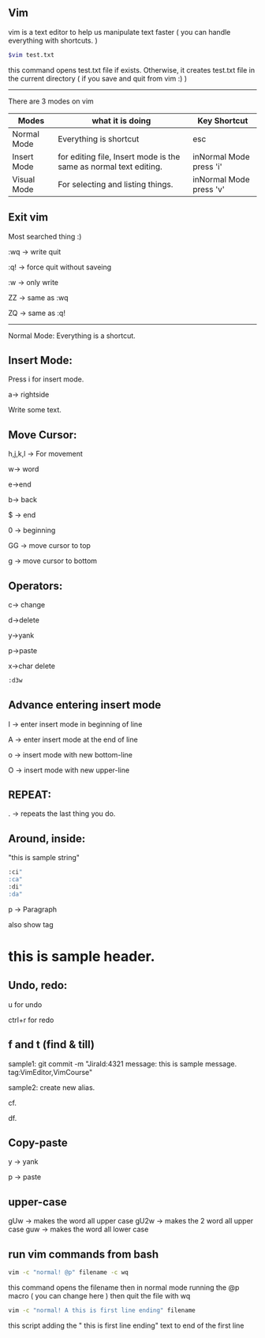 ## Vim

vim is a text editor to help us manipulate text faster ( you can handle everything with shortcuts. )

``` bash
$vim test.txt
```

this command opens test.txt file if exists. Otherwise, it creates test.txt file in the current directory ( if you save and quit from vim :) )

--------

There are 3 modes on vim 

| Modes       | what it is doing                                             | Key Shortcut            |
| ----------- | ------------------------------------------------------------ | ----------------------- |
| Normal Mode | Everything is shortcut                                       | esc                     |
| Insert Mode | for editing file, Insert mode is the same as normal text editing. | inNormal Mode press 'i' |
| Visual Mode | For selecting and listing things.                            | inNormal Mode press 'v' |

## Exit vim

Most searched thing :) 

:wq -> write quit

:q! -> force quit without saveing

:w -> only write

ZZ -> same as :wq

ZQ -> same as :q!

---------

Normal Mode: Everything is a shortcut. 

## Insert Mode:

Press i for insert mode.

a-> rightside

Write some text.

## Move Cursor:

h,j,k,l -> For movement

w-> word

e->end

b-> back

$ -> end

0 -> beginning

GG -> move cursor to top

g -> move cursor to bottom 

## Operators:

c-> change

d->delete

y->yank

p->paste

x->char delete

``` bash
:d3w
```

## Advance entering insert mode

I -> enter insert mode in beginning of line

A -> enter insert mode at the end of line

o -> insert mode with new bottom-line 

O -> insert mode with new upper-line

## REPEAT:

. -> repeats  the last thing you do.

## Around, inside:

"this is sample string" 

``` bash
:ci"
:ca"
:di"
:da"
```

p -> Paragraph

also show tag <h1>this is sample header.</h1>

## Undo, redo:

u for undo

ctrl+r for redo

## f and t (find & till)

sample1:
git commit -m "JiraId:4321 message: this is sample message. tag:VimEditor,VimCourse"

sample2: create new alias.

cf. 

df.

## Copy-paste

y -> yank

p -> paste

## upper-case

gUw -> makes the word all upper case
gU2w -> makes the 2 word all upper case
guw -> makes the word all lower case

## run vim commands from bash

```bash
vim -c "normal! @p" filename -c wq
```
this command opens the filename then in normal mode running the @p macro ( you can change here ) then quit the file with wq

```bash
vim -c "normal! A this is first line ending" filename
```

this script adding the " this is first line ending" text to end of the first line






